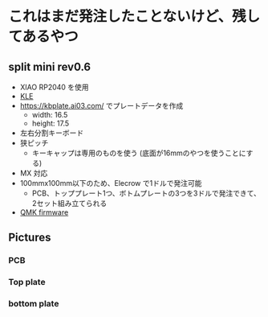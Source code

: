 # これはまだ発注したことないけど、残してあるやつ

## split mini rev0.6

* XIAO RP2040 を使用
* [KLE](http://www.keyboard-layout-editor.com/#/gists/df79356cbd68d41f009a9b1bc7036a7e)
* https://kbplate.ai03.com/ でプレートデータを作成
  * width: 16.5
  * height: 17.5
* 左右分割キーボード
* 狭ピッチ
  * キーキャップは専用のものを使う (底面が16mmのやつを使うことにする)
* MX 対応
* 100mmx100mm以下のため、Elecrow で1ドルで発注可能
  * PCB、トッププレート1つ、ボトムプレートの3つを3ドルで発注できて、2セット組み立てられる
* [QMK firmware](https://github.com/tamago324/qmk_firmware/tree/tamago324/keyboards/tamago324/splitmini)


## Pictures

### PCB

### Top plate

### bottom plate

